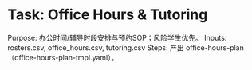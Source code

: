 # Task: Office Hours & Tutoring

Purpose: 办公时间/辅导时段安排与预约SOP；风险学生优先。
Inputs: rosters.csv, office_hours.csv, tutoring.csv
Steps: 产出 office-hours-plan（office-hours-plan-tmpl.yaml）。
